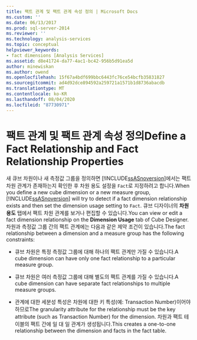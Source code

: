 ```yaml
---
title: 팩트 관계 및 팩트 관계 속성 정의 | Microsoft Docs
ms.custom: ''
ms.date: 06/13/2017
ms.prod: sql-server-2014
ms.reviewer: ''
ms.technology: analysis-services
ms.topic: conceptual
helpviewer_keywords:
- fact dimensions [Analysis Services]
ms.assetid: d8e41724-da77-4ac1-bc42-956b5d91ea5d
author: minewiskan
ms.author: owend
ms.openlocfilehash: 15f67a4bdf699bbc6443fc76ce54bcfb35831827
ms.sourcegitcommit: ad4d92dce894592a259721a1571b1d8736abacdb
ms.translationtype: MT
ms.contentlocale: ko-KR
ms.lasthandoff: 08/04/2020
ms.locfileid: "87730971"
---
```

# <a name="define-a-fact-relationship-and-fact-relationship-properties"></a><span data-ttu-id="43267-102">팩트 관계 및 팩트 관계 속성 정의</span><span class="sxs-lookup"><span data-stu-id="43267-102">Define a Fact Relationship and Fact Relationship Properties</span></span>
  <span data-ttu-id="43267-103">새 큐브 차원이나 새 측정값 그룹을 정의하면 [!INCLUDE[ssASnoversion](../../includes/ssasnoversion-md.md)]에서는 팩트 차원 관계가 존재하는지 확인한 후 차원 용도 설정을 `Fact`로 지정하려고 합니다.</span><span class="sxs-lookup"><span data-stu-id="43267-103">When you define a new cube dimension or a new measure group, [!INCLUDE[ssASnoversion](../../includes/ssasnoversion-md.md)] will try to detect if a fact dimension relationship exists and then set the dimension usage setting to `Fact`.</span></span> <span data-ttu-id="43267-104">큐브 디자이너의 **차원 용도** 탭에서 팩트 차원 관계를 보거나 편집할 수 있습니다.</span><span class="sxs-lookup"><span data-stu-id="43267-104">You can view or edit a fact dimension relationship on the **Dimension Usage** tab of Cube Designer.</span></span> <span data-ttu-id="43267-105">차원과 측정값 그룹 간의 팩트 관계에는 다음과 같은 제약 조건이 있습니다.</span><span class="sxs-lookup"><span data-stu-id="43267-105">The fact relationship between a dimension and a measure group has the following constraints:</span></span>  
  
-   <span data-ttu-id="43267-106">큐브 차원은 특정 측정값 그룹에 대해 하나의 팩트 관계만 가질 수 있습니다.</span><span class="sxs-lookup"><span data-stu-id="43267-106">A cube dimension can have only one fact relationship to a particular measure group.</span></span>  
  
-   <span data-ttu-id="43267-107">큐브 차원은 여러 측정값 그룹에 대해 별도의 팩트 관계를 가질 수 있습니다.</span><span class="sxs-lookup"><span data-stu-id="43267-107">A cube dimension can have separate fact relationships to multiple measure groups.</span></span>  
  
-   <span data-ttu-id="43267-108">관계에 대한 세분성 특성은 차원에 대한 키 특성(예: Transaction Number)이어야 하므로</span><span class="sxs-lookup"><span data-stu-id="43267-108">The granularity attribute for the relationship must be the key attribute (such as Transaction Number) for the dimension.</span></span> <span data-ttu-id="43267-109">차원과 팩트 테이블의 팩트 간에 일 대 일 관계가 생성됩니다.</span><span class="sxs-lookup"><span data-stu-id="43267-109">This creates a one-to-one relationship between the dimension and facts in the fact table.</span></span>  
  
  

